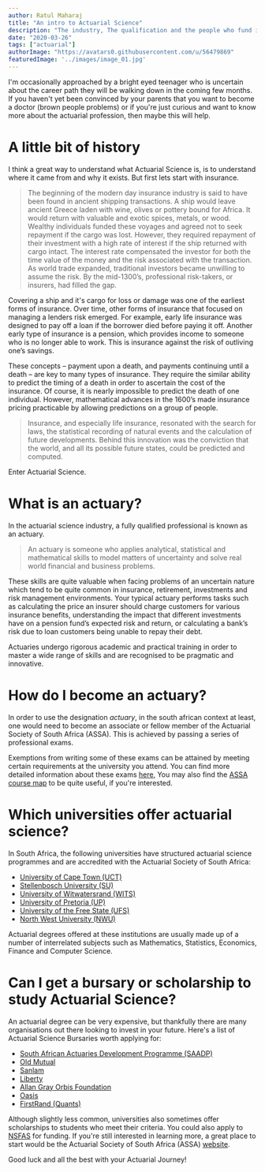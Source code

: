 ```yaml
---
author: Ratul Maharaj
title: "An intro to Actuarial Science"
description: "The industry, The qualification and the people who fund it"
date: "2020-03-26"
tags: ["actuarial"] 
authorImage: "https://avatars0.githubusercontent.com/u/56479869"
featuredImage: '../images/image_01.jpg'
---
```


I'm occasionally approached by a bright eyed teenager who is uncertain about the career path they will be walking down in the coming few months. If you haven't yet been convinced by your parents that you want to become a doctor (brown people problems) or if you're just curious and want to know more about the actuarial profession, then maybe this will help. 

<!-- end -->

# A little bit of history


I think a great way to understand what Actuarial Science is, is to understand where it came from and why it exists. But first lets start with insurance.

<!-- <a target="_blank" href="https://www.directknowledge.com/actuarial-science-history/"> -->
> The beginning of the modern day insurance industry is said to have been found in ancient shipping transactions. A ship would leave ancient Greece laden with wine, olives or pottery bound for Africa. It would return with valuable and exotic spices, metals, or wood. Wealthy individuals funded these voyages and agreed not to seek repayment if the cargo was lost. However, they required repayment of their investment with a high rate of interest if the ship returned with cargo intact. The interest rate compensated the investor for both the time value of the money and the risk associated with the transaction. As world trade expanded, traditional investors became unwilling to assume the risk. By the mid-1300’s, professional risk-takers, or insurers, had filled the gap. 

Covering a ship and it's cargo for loss or damage was one of the earliest forms of insurance. Over time, other forms of insurance that focused on managing a lenders risk emerged. For example, early life insurance was designed to pay off a loan if the borrower died before paying it off. Another early type of insurance is a pension, which provides income to someone who is no longer able to work. This is insurance against the risk of outliving one’s savings. 

These concepts – payment upon a death, and payments continuing until a death – are key to many types of insurance. They require the similar ability to predict the timing of a death in order to ascertain the cost of the insurance. Of course, it is nearly impossible to predict the death of one individual. However, mathematical advances in the 1600’s made insurance pricing practicable by allowing predictions on a group of people.

<!-- <a target="_blank" href="https://www.swissre.com/dam/jcr:638f00a0-71b9-4d8e-a960-dddaf9ba57cb/150_history_of_insurance.pdf"> -->

> Insurance, and especially life insurance, resonated with the search for laws, the statistical recording of natural events and the calculation of future developments. Behind this innovation was the conviction that the world, and all its possible future states, could be predicted and computed.

Enter Actuarial Science.

# What is an actuary?

In the actuarial science industry,  a fully qualified professional is known as an actuary.

<!-- <a target="_blank" href="https://www.actuarialsociety.org.za/becoming-an-actuary/"> -->

> An actuary is someone who applies analytical, statistical and mathematical skills to model matters of uncertainty and solve real world financial and business problems. 

These skills are quite valuable when facing problems of an uncertain nature which tend to be quite common in insurance, retirement, investments and risk management environments. Your typical actuary performs tasks such as calculating the price an insurer should charge customers for various insurance benefits, understanding the impact that different investments have on a pension fund’s expected risk and return, or calculating a bank’s risk due to loan customers being unable to repay their debt. 

Actuaries undergo rigorous academic and practical training in order to master a wide range of skills and are recognised to be pragmatic and innovative.

# How do I become an actuary?

In order to use the designation *actuary*, in the south african context at least, one would need to become an associate or fellow member of the Actuarial Society of South Africa (ASSA). This is achieved by passing a series of professional exams.

Exemptions from writing some of these exams can be attained by meeting certain requirements at the university you attend. You can find more detailed information about these exams <a target= "_blank" href="https://www.actuarialsociety.org.za/student-zone/2019-curriculum-page/">here</a>, You may also find the <a target="_blank" href="https://www.actuarialsociety.org.za/download/course-structure-2019/?wpdmdl=8644%22%3E%3Cb%3E%20Course%20Structure%20or%20Roadmap%3C/b%3E%3C/a%3E%20%3Cdiv%20class=%22author-journals%22%3E%3Cb%3EAuthor:%3C/b%3E%3Cbr%3E%3Cdiv%20class=%22expects%22%3E%3C/div%3E%20%3C/div%3E%20%20%20%20%20%20%20%20%20%3C/div%3E%3Cbr%3E%20%20%20%20%20%20%20%20%20%20%20%20%20%20%20%20%3Cdiv%20class=%22%20pull-template%22%20align=%22left%22%3E%3Ca%20target=%22_blank%22%20href=%22Course%20Structure%20or%20Roadmap%22%3E%3C/a%3E%20%20%20%20%20%20%20%20%20%20%20%20%20%20%3C/div%3E%20%20%20%20%3C/div%3E%3C/div%3E">ASSA course map</a> to be quite useful, if you're interested.

# Which universities offer actuarial science?

In South Africa, the following universities have structured actuarial science programmes and are accredited with the Actuarial Society of South Africa:
	
<ul>
    <li><a target="_blank" href="https://www.commerce.uct.ac.za/Managementstudies/actuarialscience/">University of Cape Town (UCT)</a></li>
    <li><a target="_blank" href="http://www.sun.ac.za/english/faculty/economy/statistics">Stellenbosch University (SU)</a></li>
    <li><a target="_blank" href="https://www.wits.ac.za/course-finder/undergraduate/science/actuarial-science/">University of Witwatersrand (WITS)</a></li>
    <li><a target="_blank" href="https://www.up.ac.za/insurance-and-actuarial-science">University of Pretoria (UP)</a></li>
    <li><a target="_blank" href="https://www.ufs.ac.za/natagri/departments-and-divisions/mathematical-statistics-and-actuarial-science-home/actuarial-study-support/exemption-agreement">University of the Free State (UFS)</a></li>
    <li><a target="_blank" href="http://natural-sciences.nwu.ac.za/bmi">North West University (NWU)</a></li>
</ul>	

Actuarial degrees offered at these institutions are usually made up of a number of interrelated subjects such as Mathematics, Statistics, Economics, Finance and Computer Science.
								

# Can I get a bursary or scholarship to study Actuarial Science?</h1>
                                
An actuarial degree can be very expensive, but thankfully there are many organisations out there looking to invest in your future. Here's a list of Actuarial Science Bursaries worth applying for:

<ul>
    <li><a target="_blank" href="https://www.saadp.co.za/application">South African Actuaries Development Programme (SAADP)</a></li>
    <li><a target="_blank" href="https://www.oldmutual.co.za/careers/actuarial-bursary/">Old Mutual</a></li>
    <li><a target="_blank" href="https://www.sanlam.co.za/careers/Pages/bursaries.aspx">Sanlam</a></li>
    <li><a  target="_blank" href="https://www.liberty.co.za/Pages/bursaries.aspx">Liberty</a></li>
    <li><a target="_blank" href="https://www.allangrayorbis.org/entrepreneurship-development-programmes/fellowship/">Allan Gray Orbis Foundation</a></li>
    <li><a target="_blank" href="https://www.oasis.co.za/default/content.aspx?initial=true&moveto=1030">Oasis</a></li>
    <li><a target="_blank" href="https://www.my4in1.com/apply.html">FirstRand (Quants)</a></li>
</ul>

Although slightly less common, universities also sometimes offer scholarships to students who meet their criteria. You could also apply to <a target="_blank" href="http://www.nsfas.org.za/content/how-to-apply.html">NSFAS</a> for funding. If you're still interested in learning more,  a great place to start would be the Actuarial Society of South Africa (ASSA) <a href="https://www.actuarialsociety.org.za/">website</a>.	


Good luck and all the best with your Actuarial Journey!
